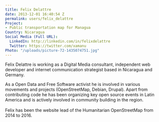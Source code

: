 ```yaml
---
title: Felix Delattre
date: 2013-12-01 16:40:54 Z
permalink: users/felix_delattre
Project:
- Public transportation map for Managua
Country: Nicaragua
Social Media (Full URL):
  LinkedIn: http://linkedin.com/in/felixdelattre
  Twitter: https://twitter.com/xamanu
Photo: "/uploads/picture-72-1435074751.jpg"
---
```


<p>Felix Delattre is working as a Digital Media consultant, independent web developer and internet communication strategist based in Nicaragua and Germany.</p><p>As a Open Data and Free Software activist he is involved in various movements and projects (OpenStreetMap, Debian, Drupal). Apart from contributing code he has been organizing key open source events in Latin America and is actively involved in community building in the region.<br><br>Felix has been the website lead of the Humanitarian OpenStreetMap from 2014 to 2016.</p>
